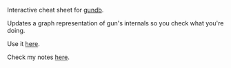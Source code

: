 Interactive cheat sheet for [gundb](http://gundb.io/).

Updates a graph representation of gun's internals so you check what you're doing.

Use it [here](https://josepedrodias.github.io/gun_tests/index.html).

Check my notes [here](NOTES.md).
